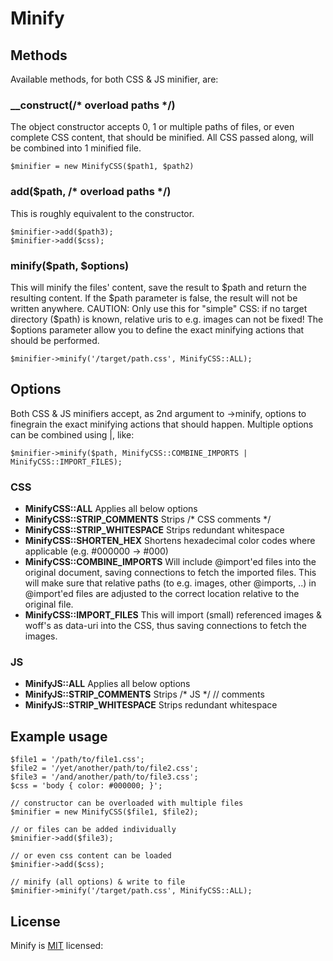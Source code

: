 # Minify

## Methods
Available methods, for both CSS & JS minifier, are:

### __construct(/* overload paths */)
The object constructor accepts 0, 1 or multiple paths of files, or even complete CSS content, that should be minified.
All CSS passed along, will be combined into 1 minified file.

    $minifier = new MinifyCSS($path1, $path2)

### add($path, /* overload paths */)
This is roughly equivalent to the constructor.

    $minifier->add($path3);
    $minifier->add($css);

### minify($path, $options)
This will minify the files' content, save the result to $path and return the resulting content.
If the $path parameter is false, the result will not be written anywhere. CAUTION: Only use this for "simple" CSS: if no target directory ($path) is known, relative uris to e.g. images can not be fixed!
The $options parameter allow you to define the exact minifying actions that should be performed.

    $minifier->minify('/target/path.css', MinifyCSS::ALL);

## Options
Both CSS & JS minifiers accept, as 2nd argument to ->minify, options to finegrain the exact minifying actions that should happen.
Multiple options can be combined using |, like:

    $minifier->minify($path, MinifyCSS::COMBINE_IMPORTS | MinifyCSS::IMPORT_FILES);

### CSS
* **MinifyCSS::ALL**
Applies all below options
* **MinifyCSS::STRIP_COMMENTS**
Strips /* CSS comments */
* **MinifyCSS::STRIP_WHITESPACE**
Strips redundant whitespace
* **MinifyCSS::SHORTEN_HEX**
Shortens hexadecimal color codes where applicable (e.g. #000000 -> #000)
* **MinifyCSS::COMBINE_IMPORTS**
Will include @import'ed files into the original document, saving connections to fetch the imported files.
This will make sure that relative paths (to e.g. images, other @imports, ..) in @import'ed files are adjusted to the correct location relative to the original file.
* **MinifyCSS::IMPORT_FILES**
This will import (small) referenced images & woff's as data-uri into the CSS, thus saving connections to fetch the images.

### JS
* **MinifyJS::ALL**
Applies all below options
* **MinifyJS::STRIP_COMMENTS**
Strips /* JS */ // comments
* **MinifyJS::STRIP_WHITESPACE**
Strips redundant whitespace

## Example usage
    $file1 = '/path/to/file1.css';
    $file2 = '/yet/another/path/to/file2.css';
    $file3 = '/and/another/path/to/file3.css';
    $css = 'body { color: #000000; }';

    // constructor can be overloaded with multiple files
    $minifier = new MinifyCSS($file1, $file2);

    // or files can be added individually
    $minifier->add($file3);

    // or even css content can be loaded
    $minifier->add($css);

    // minify (all options) & write to file
    $minifier->minify('/target/path.css', MinifyCSS::ALL);

## License
Minify is [MIT](http://opensource.org/licenses/MIT) licensed:
